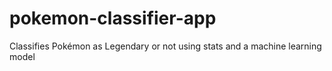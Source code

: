 # pokemon-classifier-app
Classifies Pokémon as Legendary or not using stats and a machine learning model
